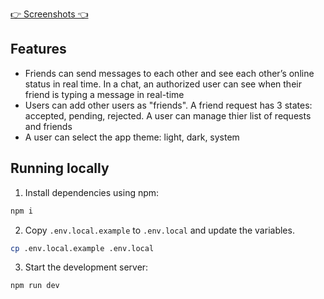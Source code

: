 [👉 Screenshots 👈](https://drive.google.com/drive/folders/18ECGstBfa0534t8nTC6LbmJpjc6w4QL9?usp=drive_link)

## Features

- Friends can send messages to each other and see each other’s online status in real time. In a chat, an authorized user can see when their friend is typing a message in real-time
- Users can add other users as "friends". A friend request has 3 states: accepted, pending, rejected. A user can manage thier list of requests and friends
- A user can select the app theme: light, dark, system

## Running locally 

1. Install dependencies using npm:

```sh
npm i
```

2. Copy `.env.local.example` to `.env.local` and update the variables.

```sh
cp .env.local.example .env.local
```

3. Start the development server:

```sh
npm run dev
```
